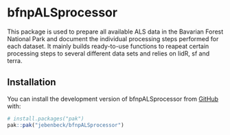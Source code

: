 
<!-- README.md is generated from README.Rmd. Please edit that file -->

# bfnpALSprocessor

<!-- badges: start -->
<!-- badges: end -->

This package is used to prepare all available ALS data in the Bavarian
Forest National Park and document the individual processing steps
performed for each dataset. It mainly builds ready-to-use functions to
reapeat certain processing steps to several different data sets and
relies on lidR, sf and terra.

## Installation

You can install the development version of bfnpALSprocessor from
[GitHub](https://github.com/) with:

``` r
# install.packages("pak")
pak::pak("jebenbeck/bfnpALSprocessor")
```
